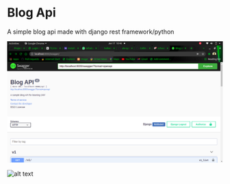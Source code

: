 # Blog Api

A simple blog api made with django rest framework/python

![alt text](/images/blogswagger.png)

![alt text](/images/blogswager2.png)